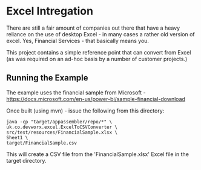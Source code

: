 # Excel Intregation

There are still a fair amount of companies out there that have a heavy reliance on the use of desktop Excel - in many cases a rather old version of excel. Yes, Financial Services - that basically means you.

This project contains a simple reference point that can convert from Excel (as was required on an ad-hoc basis by a number of customer projects.)

## Running the Example

The example uses the financial sample from Microsoft -  https://docs.microsoft.com/en-us/power-bi/sample-financial-download

Once built (using mvn) - issue the following from this directory:

```
java -cp "target/appassembler/repo/*" \
uk.co.devworx.excel.ExcelToCSVConverter \
src/test/resources/FinancialSample.xlsx \
Sheet1 \
target/FinancialSample.csv
```

This will create a CSV file from the 'FinancialSample.xlsx' Excel file in the target directory.
 
 

